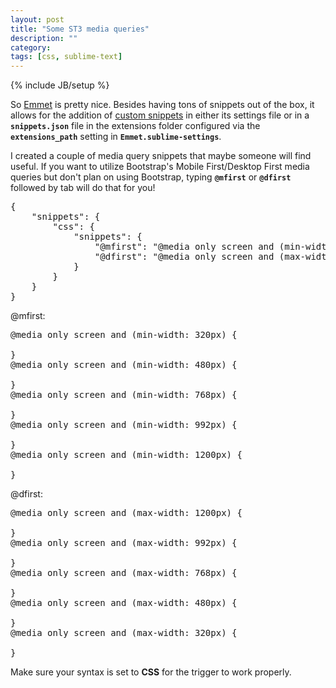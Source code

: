 ```yaml
---
layout: post
title: "Some ST3 media queries"
description: ""
category: 
tags: [css, sublime-text]
---
```

{% include JB/setup %}

So [Emmet](http://emmet.io) is pretty nice. Besides having tons of snippets out of the box, it allows for the addition of [custom snippets](http://docs.emmet.io/customization/snippets/) in either its settings file or in a **`snippets.json`** file in the extensions folder configured via the **`extensions_path`** setting in **`Emmet.sublime-settings`**.

<!--more-->

I created a couple of media query snippets that maybe someone will find useful. If you want to utilize Bootstrap's Mobile First/Desktop First media queries but don't plan on using Bootstrap, typing **`@mfirst`** or **`@dfirst`** followed by tab will do that for you!

<pre class="prettyprint lang-js">
{
    "snippets": {
        "css": {
            "snippets": {
                "@mfirst": "@media only screen and (min-width: 320px) {\n\n}\n@media only screen and (min-width: 480px) {\n\n}\n@media only screen and (min-width: 768px) {\n\n}\n@media only screen and (min-width: 992px) {\n\n}\n@media only screen and (min-width: 1200px) {\n\n}\n",
                "@dfirst": "@media only screen and (max-width: 1200px) {\n\n}\n@media only screen and (max-width: 992px) {\n\n}\n@media only screen and (max-width: 768px) {\n\n}\n@media only screen and (max-width: 480px) {\n\n}\n@media only screen and (max-width: 320px) {\n\n}\n"
            }
        }
    }
}
</pre>

@mfirst:

<pre class="prettyprint lang-css">
@media only screen and (min-width: 320px) {

}
@media only screen and (min-width: 480px) {

}
@media only screen and (min-width: 768px) {

}
@media only screen and (min-width: 992px) {

}
@media only screen and (min-width: 1200px) {

}
</pre>

@dfirst:

<pre class="prettyprint lang-css">
@media only screen and (max-width: 1200px) {

}
@media only screen and (max-width: 992px) {

}
@media only screen and (max-width: 768px) {

}
@media only screen and (max-width: 480px) {

}
@media only screen and (max-width: 320px) {

}
</pre>

Make sure your syntax is set to **CSS** for the trigger to work properly.